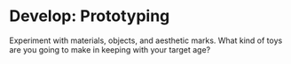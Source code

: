 # Develop: Prototyping

Experiment with materials, objects, and aesthetic marks.
What kind of toys are you going to make in keeping with your target age?

